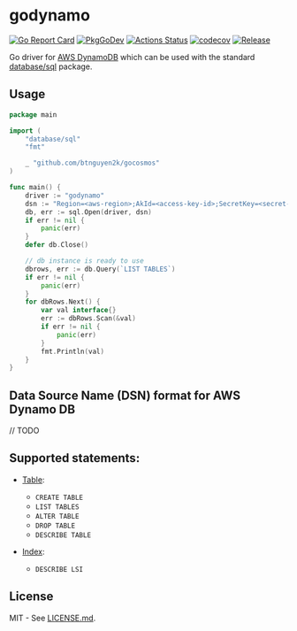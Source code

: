 # godynamo

[![Go Report Card](https://goreportcard.com/badge/github.com/btnguyen2k/godynamo)](https://goreportcard.com/report/github.com/btnguyen2k/godynamo)
[![PkgGoDev](https://pkg.go.dev/badge/github.com/btnguyen2k/godynamo)](https://pkg.go.dev/github.com/btnguyen2k/godynamo)
[![Actions Status](https://github.com/btnguyen2k/godynamo/workflows/godynamo/badge.svg)](https://github.com/btnguyen2k/godynamo/actions)
[![codecov](https://codecov.io/gh/btnguyen2k/godynamo/branch/main/graph/badge.svg?token=pYdHuxbIiI)](https://codecov.io/gh/btnguyen2k/godynamo)
[![Release](https://img.shields.io/github/release/btnguyen2k/godynamo.svg?style=flat-square)](RELEASE-NOTES.md)

Go driver for [AWS DynamoDB](https://aws.amazon.com/dynamodb/) which can be used with the standard [database/sql](https://golang.org/pkg/database/sql/) package.

## Usage

```go
package main

import (
	"database/sql"
	"fmt"

	_ "github.com/btnguyen2k/gocosmos"
)

func main() {
	driver := "godynamo"
	dsn := "Region=<aws-region>;AkId=<access-key-id>;SecretKey=<secret-key>"
	db, err := sql.Open(driver, dsn)
	if err != nil {
		panic(err)
	}
	defer db.Close()

	// db instance is ready to use
	dbrows, err := db.Query(`LIST TABLES`)
	if err != nil {
		panic(err)
	}
	for dbRows.Next() {
		var val interface{}
		err := dbRows.Scan(&val)
		if err != nil {
			panic(err)
		}
		fmt.Println(val)
	}
}
```

## Data Source Name (DSN) format for AWS Dynamo DB

// TODO

## Supported statements:

- [Table](SQL_TABLE.md):
  - `CREATE TABLE`
  - `LIST TABLES`
  - `ALTER TABLE`
  - `DROP TABLE`
  - `DESCRIBE TABLE`

- [Index](SQL_INDEX.md):
  - `DESCRIBE LSI`

## License

MIT - See [LICENSE.md](LICENSE.md).
